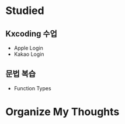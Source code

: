 # Studied

## Kxcoding 수업
- Apple Login
- Kakao Login

## 문법 복습
- Function Types

# Organize My Thoughts
